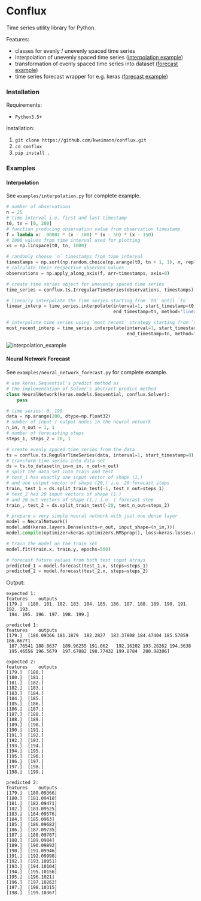 # Conflux

Time series utility library for Python.

Features:
* classes for evenly / unevenly spaced time series
* interpolation of unevenly spaced time series ([interpolation example](#interpolation))
* transformation of evenly spaced time series into dataset ([forecast example](#neural-network-forecast))
* time series forecast wrapper for e.g. keras ([forecast example](#neural-network-forecast))


### Installation

Requirements:
* `Python3.5+`

Installation:
1. `git clone https://github.com/kweimann/conflux.git`
2. `cd conflux`
3. `pip install .`

### Examples

#### Interpolation

See `examples/interpolation.py` for complete example.

```python
# number of observations
n = 25  
# time interval i.e. first and last timestamp
t0, tn = [0, 200]
# function producing observation value from observation timestamp
f = lambda x: .00001 * (x - 100) * (x - 50) * (x - 150)
# 1000 values from time interval used for plotting
xs = np.linspace(t0, tn, 1000)

# randomly choose `n` timestamps from time interval
timestamps = np.sort(np.random.choice(np.arange(t0, tn + 1, 1), n, replace=False))
# calculate their respective observed values
observations = np.apply_along_axis(f, arr=timestamps, axis=0)

# create time series object for unevenly spaced time series
time_series = conflux.ts.IrregularTimeSeries(observations, timestamps)

# linearly interpolate the time series starting from `t0` until `tn`
linear_interp = time_series.interpolate(interval=1, start_timestamp=t0,
                                        end_timestamp=tn, method="linear")

# interpolate time series using `most recent` strategy starting from `t0` until `tn`
most_recent_interp = time_series.interpolate(interval=1, start_timestamp=t0,
                                             end_timestamp=tn, method="most_recent")
```

![interpolation_example](https://user-images.githubusercontent.com/8287691/42472678-799dfd42-83c2-11e8-8ac2-d885c5aac97a.png)

#### Neural Network Forecast

See `examples/neural_network_forecast.py` for complete example.

```python
# use keras.Sequential's predict method as
# the implementation of Solver's abstract predict method
class NeuralNetwork(keras.models.Sequential, conflux.Solver):
    pass

# time series: 0..199
data = np.arange(200, dtype=np.float32)  
# number of input / output nodes in the neural network
n_in, n_out = 1, 1
# number of forecasting steps
steps_1, steps_2 = 20, 1

# create evenly spaced time series from the data
ts = conflux.ts.RegularTimeSeries(data, interval=1, start_timestamp=0)
# transform time series into data set
ds = ts.to_dataset(n_in=n_in, n_out=n_out)
# split the data set into train and test
# test_1 has exactly one input vector of shape (1,)
# and one output vector of shape (20,) i.e. 20 forecast steps
train, test_1 = ds.split_train_test(-1, test_n_out=steps_1)
# test_2 has 20 input vectors of shape (1,)
# and 20 out vectors of shape (1,) i.e. 1 forecast step
train_, test_2 = ds.split_train_test(-20, test_n_out=steps_2)

# prepare a very simple neural network with just one dense layer
model = NeuralNetwork()
model.add(keras.layers.Dense(units=n_out, input_shape=(n_in,)))
model.compile(optimizer=keras.optimizers.RMSprop(), loss=keras.losses.mean_squared_error)

# train the model on the train set
model.fit(train.x, train.y, epochs=500)

# forecast future values from both test input arrays
predicted_1 = model.forecast(test_1.x, steps=steps_1)
predicted_2 = model.forecast(test_2.x, steps=steps_2)
```
Output:
```
expected 1:
features	outputs
[179.]	[180. 181. 182. 183. 184. 185. 186. 187. 188. 189. 190. 191. 192. 193.
 194. 195. 196. 197. 198. 199.]

predicted 1:
features	outputs
[179.]	[180.09366 181.1879  182.2827  183.37808 184.47404 185.57059 186.66771
 187.76541 188.8637  189.96255 191.062   192.16202 193.26262 194.3638
 195.46556 196.5679  197.67082 198.77432 199.8784  200.98306]

expected 2:
features	outputs
[179.]	[180.]
[180.]	[181.]
[181.]	[182.]
[182.]	[183.]
[183.]	[184.]
[184.]	[185.]
[185.]	[186.]
[186.]	[187.]
[187.]	[188.]
[188.]	[189.]
[189.]	[190.]
[190.]	[191.]
[191.]	[192.]
[192.]	[193.]
[193.]	[194.]
[194.]	[195.]
[195.]	[196.]
[196.]	[197.]
[197.]	[198.]
[198.]	[199.]

predicted 2:
features	outputs
[179.]	[180.09366]
[180.]	[181.09418]
[181.]	[182.09471]
[182.]	[183.09525]
[183.]	[184.09576]
[184.]	[185.0963]
[185.]	[186.09682]
[186.]	[187.09735]
[187.]	[188.09787]
[188.]	[189.0984]
[189.]	[190.09892]
[190.]	[191.09946]
[191.]	[192.09998]
[192.]	[193.10051]
[193.]	[194.10104]
[194.]	[195.10156]
[195.]	[196.1021]
[196.]	[197.10262]
[197.]	[198.10315]
[198.]	[199.10367]
```
